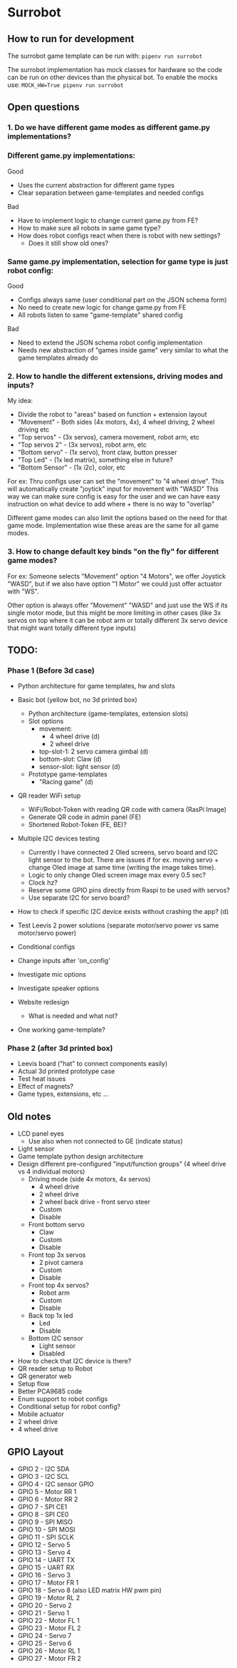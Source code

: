 # Surrobot

## How to run for development

The surrobot game template can be run with:
`pipenv run surrobot`

The surrobot implementation has mock classes for hardware so the code can be
run on other devices than the physical bot. To enable the mocks use:
`MOCK_HW=True pipenv run surrobot`

## Open questions

### 1. Do we have different game modes as different game.py implementations?

### Different game.py implementations:

Good

- Uses the current abstraction for different game types
- Clear separation between game-templates and needed configs

Bad

- Have to implement logic to change current game.py from FE?
- How to make sure all robots in same game type?
- How does robot configs react when there is robot with new settings?
    - Does it still show old ones?

### Same game.py implementation, selection for game type is just robot config:

Good

- Configs always same (user conditional part on the JSON schema form)
- No need to create new logic for change game.py from FE
- All robots listen to same "game-template" shared config

Bad

- Need to extend the JSON schema robot config implementation
- Needs new abstraction of "games inside game" very similar to what the game templates
  already do

### 2. How to handle the different extensions, driving modes and inputs?

My idea:

- Divide the robot to "areas" based on function + extension layout
- "Movement" - Both sides (4x motors, 4x), 4 wheel driving, 2 wheel driving etc
- "Top servos" - (3x servos), camera movement, robot arm, etc
- "Top servos 2" - (3x servos), robot arm, etc
- "Bottom servo" - (1x servo), front claw, button presser
- "Top Led" - (1x led matrix), something else in future?
- "Bottom Sensor" - (1x i2c), color, etc

For ex: Thru configs user can set the "movement" to "4 wheel drive".
This will automatically create "joytick" input for movement with "WASD"
This way we can make sure config is easy for the user and we can have easy
instruction on what device to add where + there is no way to "overlap"

Different game modes can also limit the options based on the need for that game mode.
Implementation wise these areas are the same for all game modes.

### 3. How to change default key binds "on the fly" for different game modes?

For ex: Someone selects "Movement" option "4 Motors", we offer Joystick "WASD", but
if we also have option "1 Motor" we could just offer actuator with "WS".

Other option is always offer "Movement" "WASD" and just use the WS if its single
motor mode, but this might be more limiting in other cases (like 3x servos on top
where it can be robot arm or totally different 3x servo device that might want
totally different type inputs)

## TODO:

### Phase 1 (Before 3d case)

- Python architecture for game templates, hw and slots
- Basic bot (yellow bot, no 3d printed box)
    - Python architecture (game-templates, extension slots)
    - Slot options
        - movement:
            - 4 wheel drive (d)
            - 2 wheel drive
        - top-slot-1: 2 servo camera gimbal (d)
        - bottom-slot: Claw (d)
        - sensor-slot: light sensor (d)
    - Prototype game-templates
        - "Racing game" (d)
- QR reader WiFi setup
    - WiFi/Robot-Token with reading QR code with camera (RasPi Image)
    - Generate QR code in admin panel (FE)
    - Shortened Robot-Token (FE, BE)?
- Multiple I2C devices testing
    - Currently I have connected 2 Oled screens, servo board and I2C light sensor
      to the bot. There are issues if for ex. moving servo + change Oled image
      at same time (writing the image takes time).
    - Logic to only change Oled screen image max every 0.5 sec?
    - Clock hz?
    - Reserve some GPIO pins directly from Raspi to be used with servos?
    - Use separate I2C for servo board?
- How to check if specific I2C device exists without crashing the app? (d)
- Test Leevis 2 power solutions (separate motor/servo power vs same motor/servo power)
- Conditional configs
- Change inputs after 'on_config'
- Investigate mic options
- Investigate speaker options

- Website redesign
    - What is needed and what not?
- One working game-template?

### Phase 2 (after 3d printed box)

- Leevis board ("hat" to connect components easily)
- Actual 3d printed prototype case
- Test heat issues
- Effect of magnets?
- Game types, extensions, etc ...

## Old notes

- LCD panel eyes
    - Use also when not connected to GE (indicate status)
- Light sensor
- Game template python design architecture
- Design different pre-configured "input/function groups" (4 wheel drive vs
  4 individual motors)
    - Driving mode (side 4x motors, 4x servos)
        - 4 wheel drive
        - 2 wheel drive
        - 2 wheel back drive - front servo steer
        - Custom
        - Disable
    - Front bottom servo
        - Claw
        - Custom
        - Disable
    - Front top 3x servos
        - 2 pivot camera
        - Custom
        - Disable
    - Front top 4x servos?
        - Robot arm
        - Custom
        - Disable
    - Back top 1x led
        - Led
        - Disable
    - Bottom I2C sensor
        - Light sensor
        - Disabled
- How to check that I2C device is there?
- QR reader setup to Robot
- QR generator web
- Setup flow
- Better PCA9685 code
- Enum support to robot configs
- Conditional setup for robot config?
- Mobile actuator
- 2 wheel drive
- 4 wheel drive

## GPIO Layout

- GPIO 2 - I2C SDA
- GPIO 3 - I2C SCL
- GPIO 4 - I2C sensor GPIO
- GPIO 5 - Motor RR 1
- GPIO 6 - Motor RR 2
- GPIO 7 - SPI CE1
- GPIO 8 - SPI CE0
- GPIO 9 - SPI MISO
- GPIO 10 - SPI MOSI
- GPIO 11 - SPI SCLK
- GPIO 12 - Servo 5
- GPIO 13 - Servo 4
- GPIO 14 - UART TX
- GPIO 15 - UART RX
- GPIO 16 - Servo 3
- GPIO 17 - Motor FR 1
- GPIO 18 - Servo 8 (also LED matrix HW pwm pin)
- GPIO 19 - Motor RL 2
- GPIO 20 - Servo 2
- GPIO 21 - Servo 1
- GPIO 22 - Motor FL 1
- GPIO 23 - Motor FL 2
- GPIO 24 - Servo 7
- GPIO 25 - Servo 6
- GPIO 26 - Motor RL 1
- GPIO 27 - Motor FR 2
